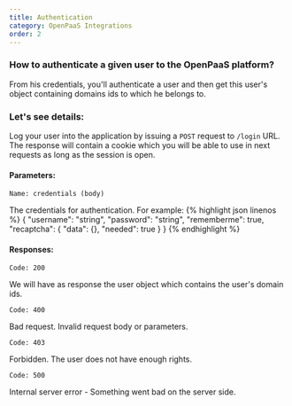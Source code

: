 ```yaml
---
title: Authentication
category: OpenPaaS Integrations
order: 2
---
```

### How to authenticate a given user to the OpenPaaS platform?

From his credentials, you'll authenticate a user and then get this user's object containing domains ids to which he belongs to.

### Let's see details:

Log your user into the application by issuing a `POST` request to `/login` URL.
The response will contain a cookie which you will be able to use in next requests as long as the session is open. <br/>

#### Parameters:

`Name: credentials (body)`
>
The credentials for authentication. For example:
{% highlight json linenos %}
{
  "username": "string",
  "password": "string",
  "rememberme": true,
  "recaptcha": {
    "data": {},
    "needed": true
  }
}
{% endhighlight %}

#### Responses:

`Code: 200`
>
We will have as response the user object which contains the user's domain ids.

`Code: 400`
>
Bad request. Invalid request body or parameters.

`Code: 403`
>
Forbidden. The user does not have enough rights.

`Code: 500`
>
Internal server error - Something went bad on the server side.
